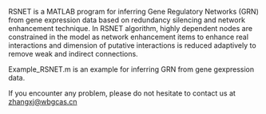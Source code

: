 RSNET is a MATLAB program for inferring Gene Regulatory Networks (GRN) from gene expression data based on redundancy silencing and network enhancement technique. In RSNET algorithm, highly dependent nodes are constrained in the model as network enhancement items to enhance real interactions and dimension of putative interactions is reduced adaptively to remove weak and indirect connections. 
 
Example_RSNET.m is an example for inferring GRN from gene gexpression data. 

If you encounter any problem, please do not hesitate to contact us at zhangxj@wbgcas.cn
